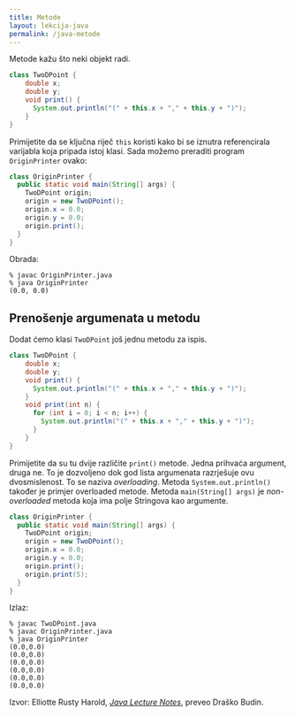 ```yaml
---
title: Metode
layout: lekcija-java
permalink: /java-metode
---
```


Metode kažu što neki objekt radi.

```java
class TwoDPoint {
    double x;
    double y;
    void print() {
      System.out.println("(" + this.x + "," + this.y + ")");
    }
}
```

Primijetite da se ključna riječ `this` koristi kako bi se iznutra referencirala varijabla koja pripada istoj klasi. Sada možemo preraditi program `OriginPrinter` ovako:

```java
class OriginPrinter {
  public static void main(String[] args) {
    TwoDPoint origin;
    origin = new TwoDPoint();
    origin.x = 0.0;
    origin.y = 0.0;
    origin.print();
  }
}
```

Obrada:
```
% javac OriginPrinter.java
% java OriginPrinter
(0.0, 0.0)
```

## Prenošenje argumenata u metodu

Dodat ćemo klasi `TwoDPoint` još jednu metodu za ispis.

```java
class TwoDPoint {
    double x;
    double y;
    void print() {
      System.out.println("(" + this.x + "," + this.y + ")");
    }
    void print(int n) {
      for (int i = 0; i < n; i++) {
        System.out.println("(" + this.x + "," + this.y + ")");
      }
    }
}
```

Primijetite da su tu dvije različite `print()` metode. Jedna prihvaća argument, druga ne. To je dozvoljeno dok god lista argumenata razrješuje ovu dvosmislenost. To se naziva *overloading*. Metoda `System.out.println()` također je primjer overloaded metode. Metoda `main(String[] args)` je *non-overloaded* metoda koja ima polje Stringova kao argumente.

```java
class OriginPrinter {
  public static void main(String[] args) {
    TwoDPoint origin;
    origin = new TwoDPoint();
    origin.x = 0.0;
    origin.y = 0.0;
    origin.print();
    origin.print(5);
  }
}
```

Izlaz:

```
% javac TwoDPoint.java
% javac OriginPrinter.java
% java OriginPrinter
(0.0,0.0)
(0.0,0.0)
(0.0,0.0)
(0.0,0.0)
(0.0,0.0)
(0.0,0.0)
```


Izvor: Elliotte Rusty Harold, *[Java Lecture Notes](//www.cafeaulait.org/course/index.html)*, preveo Draško Budin.
